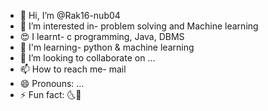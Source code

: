 - 👋 Hi, I’m @Rak16-nub04
- 👀 I’m interested in- problem solving and Machine learning
- 😍 I learnt- c programming, Java, DBMS
- 🌱 I'm learning- python & machine learning
- 💞️ I’m looking to collaborate on ...
- 📫 How to reach me- mail
- 😄 Pronouns: ...
- ⚡ Fun fact: 🌜🌛

<!---
Rak16-nub04/Rak16-nub04 is a ✨ special ✨ repository because its `README.md` (this file) appears on your GitHub profile.
You can click the Preview link to take a look at your changes.
--->
